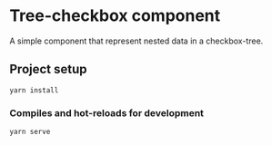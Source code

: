 # Tree-checkbox component

A simple component that represent nested data in a checkbox-tree.

## Project setup

```
yarn install
```

### Compiles and hot-reloads for development

```
yarn serve
```
